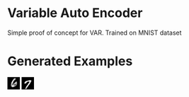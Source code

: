 # Variable Auto Encoder

Simple proof of concept for VAR. Trained on MNIST dataset

# Generated Examples
![1](./generated_6_ex3.png)
![1](./generated_7_ex1.png)